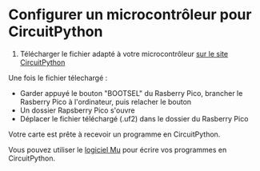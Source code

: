 # Configurer un microcontrôleur pour CircuitPython

1. Télécharger le fichier adapté à votre microcontrôleur [sur le site CircuitPython](https://circuitpython.org/downloads)

Une fois le fichier télechargé :
- Garder appuyé le bouton "BOOTSEL" du Rasberry Pico, brancher le Rasberry Pico à l'ordinateur, puis relacher le bouton
- Un dossier Rapsberry Pico s'ouvre
- Déplacer le fichier téléchargé (.uf2) dans le dossier du Rasberry Pico

Votre carte est prête à recevoir un programme en CircuitPython.

Vous pouvez utiliser le [logiciel Mu](https://codewith.mu/en/download) pour écrire vos programmes en CircuitPython.
